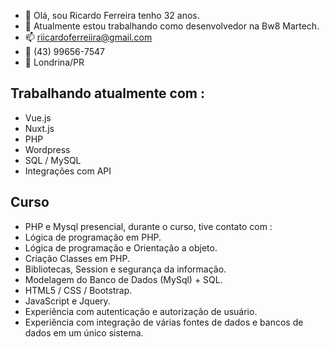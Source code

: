 - 👋 Olá, sou Ricardo Ferreira tenho 32 anos.
- 🌱 Atualmente estou trabalhando como desenvolvedor na Bw8 Martech.
- 📫 riicardoferreiira@gmail.com
- 📱 (43) 99656-7547
- 📍 Londrina/PR

## Trabalhando atualmente com :
- Vue.js
- Nuxt.js
- PHP
- Wordpress
- SQL / MySQL
- Integrações com API

## Curso

- PHP e Mysql presencial, durante o curso, tive contato com :
- Lógica de programação em PHP.
- Lógica de programação e Orientação a objeto.
- Criação Classes em PHP. 
- Bibliotecas, Session e segurança da informação.
- Modelagem do Banco de Dados (MySql) + SQL.    
- HTML5 / CSS / Bootstrap.
- JavaScript e Jquery. 
- Experiência com autenticação e autorização de usuário.
- Experiência com integração de várias fontes de dados e bancos de dados em um único sistema.
